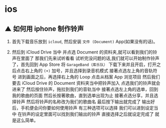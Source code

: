 # ios 



## ▲ 如何用 iphone 制作铃声

1. 首先下载音乐放到 `icloud`, 然后安装 `文件 (Document)` App(如果没有的话)。

2. 然后到 iCloud Drive 当中 并点选 Document 的资料夹,就可以看到我们的铃声在里面了 那我们先来试听看看 试听完没问题的话,我们就可以开始制作铃声了，首先回到 App Store 将 `GarageBand（库乐队）` 下载下来并且开启，打开之后点击右上角的 `(+)` 加号，并且选择到录音机模式 接著点选左上角的音轨符号 进到画面之后，再选择右上角的 Loop 点击从档案 App 浏览项目 然后我们要去 iCloud Drive 的 Document 资料夹当中把铃声加入 点选我们的铃声就会进来了 然后按住铃声，拖拉到我们的音轨当中 接著点选左上角的选单，回到我的歌曲的页面 然后长按著歌曲，直到选单出现为止 接著点选分享，并且选择铃声 然后将铃声的名称改为我们的歌曲名 最后按下输出就完成了 输出好后，手机便会问你要如何使用铃声 有三种选项可以选择 我们可以进到设定当中 在铃声的设定里面可以找到我们输出的铃声 直接选择之后就设定完成了 就是这么简单。
